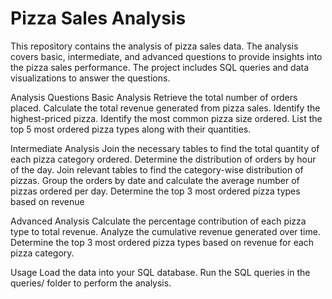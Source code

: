 <h1>Pizza Sales Analysis</h1>

This repository contains the analysis of pizza sales data. 
The analysis covers basic, intermediate, and advanced questions to provide insights into the pizza sales performance.
The project includes SQL queries and data visualizations to answer the questions.

Analysis Questions
Basic Analysis
Retrieve the total number of orders placed.
Calculate the total revenue generated from pizza sales.
Identify the highest-priced pizza.
Identify the most common pizza size ordered.
List the top 5 most ordered pizza types along with their quantities.

Intermediate Analysis
Join the necessary tables to find the total quantity of each pizza category ordered.
Determine the distribution of orders by hour of the day.
Join relevant tables to find the category-wise distribution of pizzas.
Group the orders by date and calculate the average number of pizzas ordered per day.
Determine the top 3 most ordered pizza types based on revenue

Advanced Analysis
Calculate the percentage contribution of each pizza type to total revenue.
Analyze the cumulative revenue generated over time.
Determine the top 3 most ordered pizza types based on revenue for each pizza category.

Usage
Load the data into your SQL database.
Run the SQL queries in the queries/ folder to perform the analysis.
